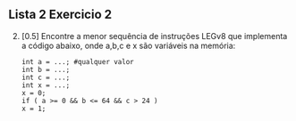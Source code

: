 ## Lista 2 Exercicio 2

2. [0.5] Encontre a menor sequência de instruções LEGv8 que implementa a código abaixo,
onde a,b,c e x são variáveis na memória:
    ```
    int a = ...; #qualquer valor
    int b = ...;
    int c = ...;
    int x = ...;
    x = 0;
    if ( a >= 0 && b <= 64 && c > 24 )
    x = 1;
    ```